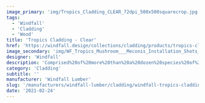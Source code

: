 ```yaml
---
image_primary: 'img/Tropics_Cladding_CLEAR_72dpi_500x500squarecrop.jpg'
tags:
  - 'Windfall'
  - 'Cladding'
  - 'Wood'
title: 'Tropics Cladding - Clear'
href: 'https://windfall.design/collections/cladding/products/tropics-cladding?variant=18178287206497'
image_secondary: 'img/WF_Tropics_Mushroom___Meconis_Installation_Shots_120718___72dpi_6.jpg'
designer: 'Windfall'
description: 'Comprised%20of%20more%20than%20a%20dozen%20species%20of%20wood%20from%20Africa%2C%20Asia%20and%20South%20America%2C%20the%20colors%20and%20grain%20patterns%20are%20rich%20and%20varied.%20%A0The%20cladding%20face%20is%20made%20from%20shipping%20pallets%2C%20diverted%20from%20landfills%2C%20and%20offers%20a%203rd%20life%20to%20this%20post-industrial%20waste.%20The%20cladding%20is%20Certified%20FSC-Recycled%20and%20the%20edges%20are%20tongue%20and%20groove%20for%20blind%20fastening.%20Ready%20to%20install%2C%20Tropics%20Cladding%20is%20available%20in%20Clear%2C%20Mist%2C%20Mushroom%2C%20Night%20and%20Toffee.%0A%0ADimensions%3A%209/16%22%20thick%20x%203-1/2%22%20wide%20face%20x%2018%22-96%22%20random%20lengths.%A0%0A%0ATropics%20Cladding%20samples%20are%2010%22%20x%2010%22%20to%20illustrate%20the%20majority%20of%20possible%20color%20variations.'
category: 'Cladding'
subtitle: ''
manufacturer: 'Windfall Lumber'
slug: '/manufacturers/windfall-lumber/cladding/windfall-tropics-cladding-clear'
date: '2021-02-24'
---
```

